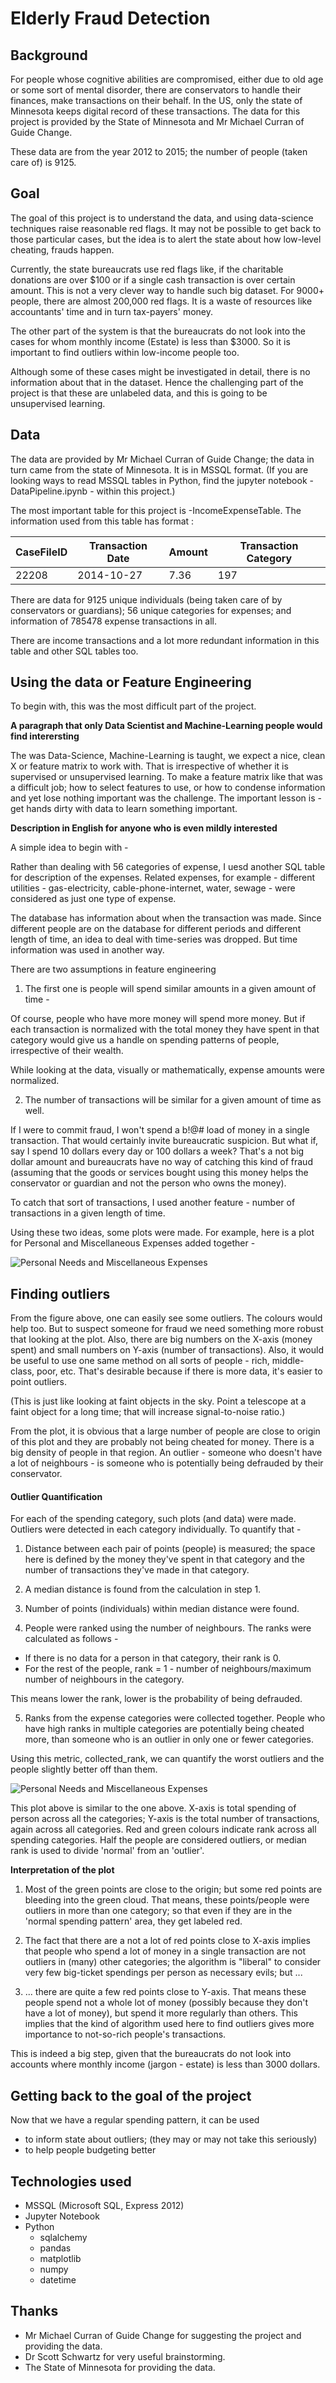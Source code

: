 # Elderly Fraud Detection

## Background

For people whose cognitive abilities are compromised, either due to old age or some sort of mental disorder, there are conservators to handle their finances, make transactions on their behalf. In the US, only the state of Minnesota keeps digital record of these transactions. The data for this project is provided by the State of Minnesota and Mr Michael Curran of Guide Change.

These data are from the year 2012 to 2015; the number of people (taken care of) is 9125.

## Goal

The goal of this project is to understand the data, and using data-science techniques raise reasonable red flags. It may not be possible to get back to those particular cases, but the idea is to alert the state about how low-level cheating, frauds happen.

Currently, the state bureaucrats use red flags like, if the charitable donations are over $100 or if a single cash transaction is over certain amount. This is not a very clever way to handle such big dataset. For 9000+ people, there are almost 200,000 red flags. It is a waste of resources like accountants' time and in turn tax-payers' money.

The other part of the system is that the bureaucrats do not look into the cases for whom monthly income (Estate) is less than $3000. So it is important to find outliers within low-income people too.

Although some of these cases might be investigated in detail, there is no information about that in the dataset. Hence the challenging part of the project is that these are unlabeled data, and this is going to be unsupervised learning.


## Data

The data are provided by Mr Michael Curran of Guide Change; the data in turn came from the state of Minnesota. It is in MSSQL format. (If you are looking ways to read MSSQL tables in Python, find the jupyter notebook - DataPipeline.ipynb - within this project.)

The most important table for this project is -IncomeExpenseTable. The information used from this table has format :

| CaseFileID | Transaction Date | Amount | Transaction Category |
| ---------- | ---------------- | ------ | -------------------- |
| 22208      |  2014-10-27      | 7.36	 | 197 |

There are data for 9125 unique individuals (being taken care of by conservators or guardians); 56 unique categories for expenses; and information of 785478 expense transactions in all.

There are income transactions and a lot more redundant information in this table and other SQL tables too.

## Using the data or Feature Engineering

To begin with, this was the most difficult part of the project.

**A paragraph that only Data Scientist and Machine-Learning people would find interersting**

The was Data-Science, Machine-Learning is taught, we expect a nice, clean X or feature matrix to work with. That is irrespective of whether it is supervised or unsupervised learning. To make a feature matrix like that was a difficult job; how to select features to use, or how to condense information and yet lose nothing important was the challenge. The important lesson is - get hands dirty with data to learn something important.

**Description in English for anyone who is even mildly interested**

A simple idea to begin with -

Rather than dealing with 56 categories of expense, I uesd another SQL table for description of the expenses. Related expenses, for example - different utilities - gas-electricity, cable-phone-internet, water, sewage - were considered as just one type of expense.

The database has information about when the transaction was made. Since different people are on the database for different periods and different length of time, an idea to deal with time-series was dropped. But time information was used in another way.

There are two assumptions in feature engineering

1. The first one is people will spend similar amounts in a given amount of time -

  Of course, people who have more money will spend more money. But if each transaction is normalized with the total money they have spent in that category would give us a handle on spending patterns of people, irrespective of their wealth.

  While looking at the data, visually or mathematically, expense amounts were normalized.

2. The number of transactions will be similar for a given amount of time as well.

  If I were to commit fraud, I won't spend a b!@# load of money in a single transaction. That would certainly invite bureaucratic suspicion. But what if, say I spend 10 dollars every day or 100 dollars a week? That's a not big dollar amount and bureaucrats have no way of catching this kind of fraud (assuming that the goods or services bought using this money helps the conservator or guardian and not the person who owns the money).

  To catch that sort of transactions, I used another feature - number of transactions in a given length of time.

Using these two ideas, some plots were made. For example, here is a plot for Personal and Miscellaneous Expenses added together -

![Personal Needs and Miscellaneous Expenses](images/PersonalMisc.png)

## Finding outliers

From the figure above, one can easily see some outliers. The colours would help too. But to suspect someone for fraud we need something more robust that looking at the plot. Also, there are big numbers on the X-axis (money spent) and small numbers on Y-axis (number of transactions). Also, it would be useful to use one same method on all sorts of people - rich, middle-class, poor, etc. That's desirable because if there is more data, it's easier to point outliers.

(This is just like looking at faint objects in the sky. Point a telescope at a faint object for a long time; that will increase signal-to-noise ratio.)

From the plot, it is obvious that a large number of people are close to origin of this plot and they are probably not being cheated for money. There is a big density of people in that region. An outlier - someone who doesn't have a lot of neighbours - is someone who is potentially being defrauded by their conservator.

#### Outlier Quantification

For each of the spending category, such plots (and data) were made. Outliers were detected in each category individually. To quantify that -

1. Distance between each pair of points (people) is measured; the space here is defined by the money they've spent in that category and the number of transactions they've made in that category.

2. A median distance is found from the calculation in step 1.

3. Number of points (individuals) within median distance were found.

4. People were ranked using the number of neighbours. The ranks were calculated as follows -
  * If there is no data for a person in that category, their rank is 0.
  * For the rest of the people, rank = 1 - number of neighbours/maximum number of neighbours in the category.

  This means lower the rank, lower is the probability of being defrauded.

5. Ranks from the expense categories were collected together. People who have high ranks in multiple categories are potentially being cheated more, than someone who is an outlier in only one or fewer categories.

Using this metric, collected_rank, we can quantify the worst outliers and the people slightly better off than them.

![Personal Needs and Miscellaneous Expenses](images/outliers.png)

This plot above is similar to the one above. X-axis is total spending of person across all the categories; Y-axis is the total number of transactions, again across all categories. Red and green colours indicate rank across all spending categories. Half the people are considered outliers, or median rank is used to divide 'normal' from an 'outlier'.

**Interpretation of the plot**

1. Most of the green points are close to the origin; but some red points are bleeding into the green cloud. That means, these points/people were outliers in more than one category; so that even if they are in the 'normal spending pattern' area, they get labeled red.

2. The fact that there are a not a lot of red points close to X-axis implies that people who spend a lot of money in a single transaction are not outliers in (many) other categories; the algorithm is "liberal" to consider very few big-ticket spendings per person as necessary evils; but ...

3. ... there are quite a few red points close to Y-axis. That means these people spend not a whole lot of money (possibly because they don't have a lot of money), but spend it more regularly than others. This implies that the kind of algorithm used here to find outliers gives more importance to not-so-rich people's transactions.

This is indeed a big step, given that the bureaucrats do not look into accounts where monthly income (jargon - estate) is less than 3000 dollars.


## Getting back to the goal of the project

Now that we have a regular spending pattern, it can be used
  * to inform state about outliers; (they may or may not take this seriously)
  * to help people budgeting better


## Technologies used
* MSSQL (Microsoft SQL, Express 2012)
* Jupyter Notebook
* Python
  * sqlalchemy
  * pandas
  * matplotlib
  * numpy
  * datetime


## Thanks

* Mr Michael Curran of Guide Change for suggesting the project and providing the data.
* Dr Scott Schwartz for very useful brainstorming.
* The State of Minnesota for providing the data.
